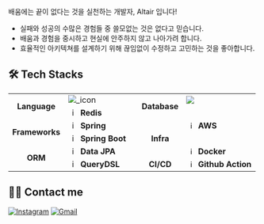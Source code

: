 <p>배움에는 끝이 없다는 것을 실천하는 개발자, Altair 입니다!</p>

- 실패와 성공의 수많은 경험들 중 쓸모없는 것은 없다고 믿습니다.
- 배움과 경험을 중시하고 현실에 안주하지 않고 나아가려 합니다.
- 효율적인 아키텍쳐를 설계하기 위해 끊임없이 수정하고 고민하는 것을 좋아합니다.

## 🛠 Tech Stacks
<table>
  <tr>
    <td rowspan="2" align="center"><b>Language</td>
    <td><img src = "https://img.shields.io/badge/Java-007396?style=flat&logo=java&logoColor=white" alt = "_icon"/></td>
    <td rowspan="8"></td>
    <td rowspan="2" align="center"><b>Database</b></td>
    <td><img src="https://img.shields.io/badge/MySQL-4479A1?style=flat&logo=mysql&logoColor=white) alt="_icon" /></td>
  </tr>
  <tr>
  <td><img src="https://seeklogo.com/images/R/redis-logo-E403D4DD6A-seeklogo.com.png" width="16px" alt="_icon" />&nbsp;&nbsp;<b>Redis</td>
  </tr>
  <tr>
    <td rowspan="2" align="center"><b>Frameworks</td>
    <td><img src="https://user-images.githubusercontent.com/112257466/209075018-0a1f7f14-a910-4d16-a4e4-51929b99e1ae.png" width="16px" alt="_icon" />&nbsp;&nbsp;<b>Spring</td>
    <td rowspan="4" align="center"><b>Infra</td>
    <td><img src="https://static-00.iconduck.com/assets.00/aws-icon-2048x2048-274bm1xi.png" width="15px" alt="_icon" />&nbsp;&nbsp;<b>AWS</td>
  </tr>
  <tr>
    <td><img src="https://user-images.githubusercontent.com/112257466/209075280-78be8487-7d6a-485c-92a8-d6677f0caab9.png" width="16px" alt="_icon" />&nbsp;&nbsp;<b>Spring Boot</td>
  </tr>
  <tr>
    <tr>
      <td rowspan="3" align="center"><b>ORM</td>
      <td><img src="https://user-images.githubusercontent.com/112257466/209076523-777fe02a-455f-48a0-a4b1-aeb9fff17b10.png" width="16px" alt="_icon" />&nbsp;&nbsp;<b>Data JPA</td>
      <td><img src="https://seeklogo.com/images/D/docker-logo-6D6F987702-seeklogo.com.png" width="15px" alt="_icon" />&nbsp;&nbsp;<b>Docker</td>
    <tr>
    <td><img src="https://github.com/GDSC-Team-J/ADDI-ML/assets/112257466/dff863c4-fb90-4747-a621-bdbd2c44a0be" width="16px" alt="_icon" />&nbsp;&nbsp;<b>QueryDSL</td>
    <td rowspan="3" align="center"><b>CI/CD</td>
    <td><img src="https://seeklogo.com/images/G/github-actions-logo-031704BDC6-seeklogo.com.png" width="15px" alt="_icon" />&nbsp;&nbsp;<b>Github Action</td>
    </tr>
    <tr>
    </tr>
  </tr>
</table>



## 👩‍💻 Contact me

[![Instagram](https://img.shields.io/badge/Instagram-E4405F?style=flat&logo=instagram&logoColor=white)](https://instagram.com/tx_.hxn)
[![Gmail](https://img.shields.io/badge/Gmail-EA4335?style=flat&logo=gmail&logoColor=white)](mailto:th053880@gmail.com)
